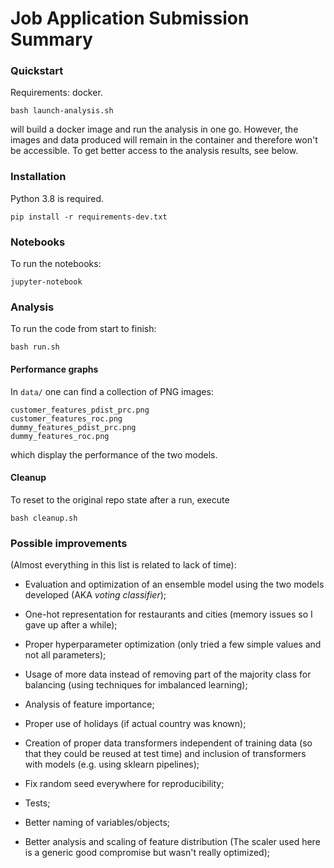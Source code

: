# Job Application Submission Summary

### Quickstart

Requirements: docker.

```
bash launch-analysis.sh
```
will build a docker image and run the analysis in one go.
However, the images and data produced will remain in the
container and therefore won't be accessible.
To get better access to the analysis results, see below.

### Installation

Python 3.8 is required.

```
pip install -r requirements-dev.txt
```

### Notebooks

To run the notebooks:

```
jupyter-notebook
```

### Analysis

To run the code from start to finish:
```
bash run.sh
```
#### Performance graphs

In `data/` one can find a collection of PNG images:
```
customer_features_pdist_prc.png
customer_features_roc.png
dummy_features_pdist_prc.png
dummy_features_roc.png
```
which display the performance of the two models.

#### Cleanup

To reset to the original repo state after a run, execute

```
bash cleanup.sh
```

### Possible improvements

(Almost everything in this list is related to lack of time):

- Evaluation and optimization of an ensemble model using
  the two models developed
  (AKA *voting classifier*);

- One-hot representation for restaurants and cities
  (memory issues so I gave up after a while);

- Proper hyperparameter optimization
  (only tried a few simple values and not all parameters);
- Usage of more data instead of removing part of
  the majority class for balancing (using techniques
  for imbalanced learning);

- Analysis of feature importance;

- Proper use of holidays
  (if actual country was known);

- Creation of proper data transformers independent of
  training data (so that they could be reused at test time)
  and inclusion of transformers with models (e.g. using 
  sklearn pipelines);

- Fix random seed everywhere for reproducibility;

- Tests;

- Better naming of variables/objects;

- Better analysis and scaling of feature distribution
  (The scaler used here is a generic good compromise
  but wasn't really optimized);
